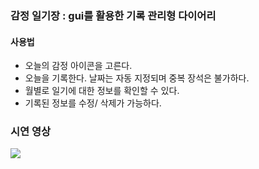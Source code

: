 ### 감정 일기장 : gui를 활용한 기록 관리형 다이어리

#### 사용법
* 오늘의 감정 아이콘을 고른다.
* 오늘을 기록한다. 날짜는 자동 지정되며 중복 장석은 불가하다.
* 월별로 일기에 대한 정보를 확인할 수 있다.
* 기록된 정보를 수정/ 삭제가 가능하다.

### 시연 영상
<img src ="https://github.com/minminjee/diary_java_project_23.12/assets/157664207/42527757-e8a1-438e-89ff-344530df7c56">
